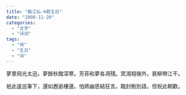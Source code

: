 ```yaml
---
title: "臨江仙·H君生日"
date: "2008-11-20"
categories: 
  - "文字"
  - "诗词"
tags: 
  - "琦"
  - "生日"
  - "词"
---
```


夢里飛光太迅，夢餘秋館深寒。芳菲和夢各凋殘。冥鴻翔嶺外，衰柳帶江干。

衹此逡巡筆下，還如邂逅樓邊。怕將幽思結狂言。臨封刪別語，但祝此朝歡。
